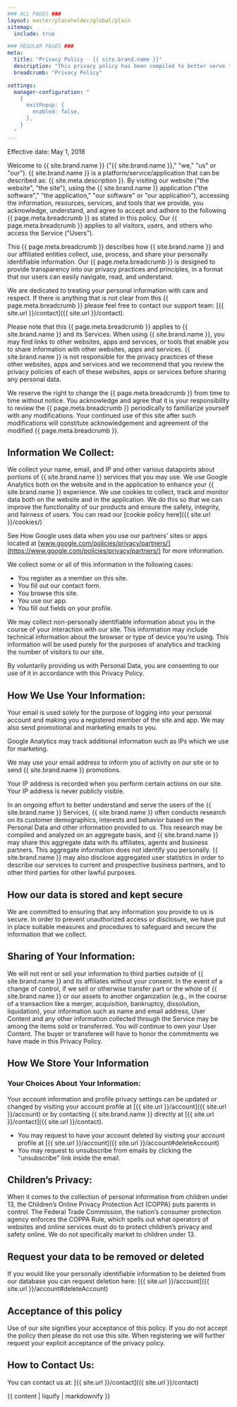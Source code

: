 ```yaml
---
### ALL PAGES ###
layout: master/placeholder/global/plain
sitemap:
  include: true

### REGULAR PAGES ###
meta:
  title: "Privacy Policy - {{ site.brand.name }}"
  description: "This privacy policy has been compiled to better serve those who are concerned with how their personal information is being used online."
  breadcrumb: "Privacy Policy"

settings:
  manager-configuration: "
    {
      exitPopup: {
        enabled: false,
      },
    }
  "
---
```

Effective date: May 1, 2018

Welcome to {{ site.brand.name }} ("{{ site.brand.name }}," "we," "us" or "our"). {{ site.brand.name }} is a platform/service/application that can be described as: {{ site.meta.description }}. By visiting our website ("the website", "the site"), using the {{ site.brand.name }} application ("the software"," "the application," "our software" or "our application"), accessing the information, resources, services, and tools that we provide, you acknowledge, understand, and agree to accept and adhere to the following {{ page.meta.breadcrumb }} as stated in this policy. Our {{ page.meta.breadcrumb }} applies to all visitors, users, and others who access the Service ("Users").

This {{ page.meta.breadcrumb }} describes how {{ site.brand.name }} and our affiliated entities collect, use, process, and share your personally identifiable information. Our {{ page.meta.breadcrumb }} is designed to provide transparency into our privacy practices and principles, in a format that our users can easily navigate, read, and understand.

We are dedicated to treating your personal information with care and respect. If there is anything that is not clear from this {{ page.meta.breadcrumb }} please feel free to contact our support team: [{{ site.url }}/contact]({{ site.url }}/contact).

Please note that this {{ page.meta.breadcrumb }} applies to {{ site.brand.name }} and its Services. When using {{ site.brand.name }}, you may find links to other websites, apps and services, or tools that enable you to share information with other websites, apps and services. {{ site.brand.name }} is not responsible for the privacy practices of these other websites, apps and services and we recommend that you review the privacy policies of each of these websites, apps or services before sharing any personal data.

We reserve the right to change the {{ page.meta.breadcrumb }} from time to time without notice. You acknowledge and agree that it is your responsibility to review the {{ page.meta.breadcrumb }} periodically to familiarize yourself with any modifications. Your continued use of this site after such modifications will constitute acknowledgement and agreement of the modified {{ page.meta.breadcrumb }}.

## Information We Collect:
We collect your name, email, and IP and other various datapoints about portions of {{ site.brand.name }} services that you may use. We use Google Analytics both on the website and in the application to enhance your {{ site.brand.name }} experience. We use cookies to collect, track and monitor data both on the website and in the application. We do this so that we can improve the functionality of our products and ensure the safety, integrity, and fairness of users. You can read our [cookie policy here]({{ site.url }}/cookies/)

See How Google uses data when you use our partners' sites or apps located at [www.google.com/policies/privacy/partners/](https://www.google.com/policies/privacy/partners/) for more information.

We collect some or all of this information in the following cases:
* You register as a member on this site.
* You fill out our contact form.
* You browse this site.
* You use our app.
* You fill out fields on your profile.

We may collect non-personally identifiable information about you in the course of your interaction with our site. This information may include technical information about the browser or type of device you're using. This information will be used purely for the purposes of analytics and tracking the number of visitors to our site.

By voluntarily providing us with Personal Data, you are consenting to our use of it in accordance with this Privacy Policy.

## How We Use Your Information:
Your email is used solely for the purpose of logging into your personal account and making you a registered member of the site and app. We may also send promotional and marketing emails to you.

Google Analytics may track additional information such as IPs which we use for marketing.

We may use your email address to inform you of activity on our site or to send {{ site.brand.name }} promotions.

Your IP address is recorded when you perform certain actions on our site. Your IP address is never publicly visible.

In an ongoing effort to better understand and serve the users of the {{ site.brand.name }} Services, {{ site.brand.name }} often conducts research on its customer demographics, interests and behavior based on the Personal Data and other information provided to us. This research may be compiled and analyzed on an aggregate basis, and {{ site.brand.name }} may share this aggregate data with its affiliates, agents and business partners. This aggregate information does not identify you personally. {{ site.brand.name }} may also disclose aggregated user statistics in order to describe our services to current and prospective business partners, and to other third parties for other lawful purposes.

## How our data is stored and kept secure
We are committed to ensuring that any information you provide to us is secure. In order to prevent unauthorized access or disclosure, we have put in place suitable measures and procedures to safeguard and secure the information that we collect.

## Sharing of Your Information:
We will not rent or sell your information to third parties outside of {{ site.brand.name }} and its affiliates without your consent.
In the event of a change of control, if we sell or otherwise transfer part or the whole of {{ site.brand.name }} or our assets to another organization (e.g., in the course of a transaction like a merger, acquisition, bankruptcy, dissolution, liquidation), your information such as name and email address, User Content and any other information collected through the Service may be among the items sold or transferred. You will continue to own your User Content. The buyer or transferee will have to honor the commitments we have made in this Privacy Policy.

## How We Store Your Information

### Your Choices About Your Information:
Your account information and profile privacy settings can be updated or changed by visiting your account profile at [{{ site.url }}/account]({{ site.url }}/account) or by contacting {{ site.brand.name }} directly at [{{ site.url }}/contact]({{ site.url }}/contact).
- You may request to have your account deleted by visiting your account profile at [{{ site.url }}/account]({{ site.url }}/account#deleteAccount)
- You may request to unsubscribe from emails by clicking the "unsubscribe" link inside the email.

## Children’s Privacy:
When it comes to the collection of personal information from children under 13, the Children’s Online Privacy Protection Act (COPPA) puts parents in control. The Federal Trade Commission, the nation’s consumer protection agency enforces the COPPA Rule, which spells out what operators of websites and online services must do to protect children’s privacy and safety online. We do not specifically market to children under 13.

## Request your data to be removed or deleted
If you would like your personally identifiable information to be deleted from our database you can request deletion here: [{{ site.url }}/account]({{ site.url }}/account#deleteAccount)

## Acceptance of this policy
Use of our site signifies your acceptance of this policy. If you do not accept the policy then please do not use this site. When registering we will further request your explicit acceptance of the privacy policy.

## How to Contact Us:
You can contact us at: [{{ site.url }}/contact]({{ site.url }}/contact)

{{ content | liquify | markdownify }}

